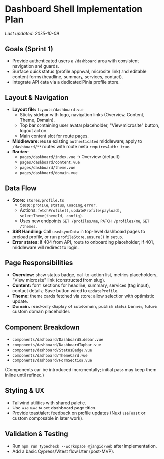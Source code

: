 # Dashboard Shell Implementation Plan

_Last updated: 2025-10-09_

## Goals (Sprint 1)
- Provide authenticated users a `/dashboard` area with consistent navigation and guards.
- Surface quick status (profile approval, microsite link) and editable content forms (headline, summary, services, contact).
- Integrate API data via a dedicated Pinia profile store.

## Layout & Navigation
- **Layout file:** `layouts/dashboard.vue`
  - Sticky sidebar with logo, navigation links (Overview, Content, Theme, Domain).
  - Top bar containing user avatar placeholder, "View microsite" button, logout action.
  - Main content slot for route pages.
- **Middleware:** reuse existing `authenticated` middleware; apply to `/dashboard/**` routes with route meta `requiresAuth: true`.
- **Routes:**
  - `pages/dashboard/index.vue` → Overview (default)
  - `pages/dashboard/content.vue`
  - `pages/dashboard/theme.vue`
  - `pages/dashboard/domain.vue`

## Data Flow
- **Store:** `stores/profile.ts`
  - State: `profile`, `status`, `loading`, `error`.
  - Actions: `fetchProfile()`, `updateProfile(payload)`, `selectTheme(themeId, config)`.
  - Uses new endpoints `GET /profiles/me`, `PATCH /profiles/me`, `GET /themes`.
- **SSR Handling:** Call `useAsyncData` in top-level dashboard pages to preload profile, or run `profileStore.ensure()` in `setup`.
- **Error states:** If 404 from API, route to onboarding placeholder; if 401, middleware will redirect to login.

## Page Responsibilities
- **Overview:** show status badge, call-to-action list, metrics placeholders, "View microsite" link (constructed from slug).
- **Content:** form sections for headline, summary, services (tag input), contact details; Save button wired to `updateProfile`.
- **Theme:** theme cards fetched via store; allow selection with optimistic update.
- **Domain:** read-only display of subdomain, publish status banner, future custom domain placeholder.

## Component Breakdown
- `components/dashboard/DashboardSidebar.vue`
- `components/dashboard/DashboardTopbar.vue`
- `components/dashboard/StatusBadge.vue`
- `components/dashboard/ThemeCard.vue`
- `components/dashboard/FormSection.vue`

(Components can be introduced incrementally; initial pass may keep them inline until refined.)

## Styling & UX
- Tailwind utilities with shared palette.
- Use `useHead` to set dashboard page titles.
- Provide toast/alert feedback on profile updates (Nuxt `useToast` or custom composable in later work).

## Validation & Testing
- Run `npm run typecheck --workspace @jangid/web` after implementation.
- Add a basic Cypress/Vitest flow later (post-MVP).
